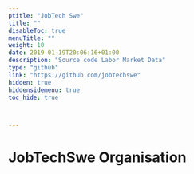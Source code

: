 ```yaml
---
ptitle: "JobTech Swe"
title: ""
disableToc: true
menuTitle: ""
weight: 10
date: 2019-01-19T20:06:16+01:00
description: "Source code Labor Market Data"
type: "github"
link: "https://github.com/jobtechswe"
hidden: true
hiddensidemenu: true
toc_hide: true



---
```


# JobTechSwe Organisation #


